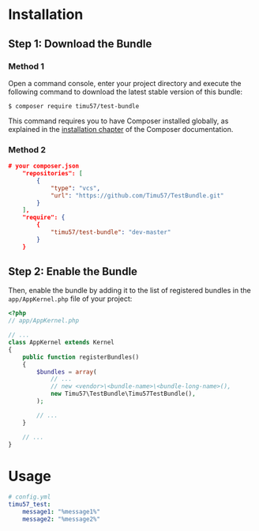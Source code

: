 # Installation

## Step 1: Download the Bundle
### Method 1
Open a command console, enter your project directory and execute the
following command to download the latest stable version of this bundle:

```console
$ composer require timu57/test-bundle
```
This command requires you to have Composer installed globally, as explained
in the [installation chapter](https://getcomposer.org/doc/00-intro.md)
of the Composer documentation.

### Method 2

```json
# your composer.json
    "repositories": [
        {
            "type": "vcs",
            "url": "https://github.com/Timu57/TestBundle.git"
        }
    ],
    "require": {
        {
            "timu57/test-bundle": "dev-master"
        }
    }
```

## Step 2: Enable the Bundle

Then, enable the bundle by adding it to the list of registered bundles
in the `app/AppKernel.php` file of your project:

```php
<?php
// app/AppKernel.php

// ...
class AppKernel extends Kernel
{
    public function registerBundles()
    {
        $bundles = array(
            // ...
            // new <vendor>\<bundle-name>\<bundle-long-name>(),
            new Timu57\TestBundle\Timu57TestBundle(),
        );

        // ...
    }

    // ...
}
```

# Usage

```yml
# config.yml
timu57_test:
    message1: "%message1%"
    message2: "%message2%"
```
